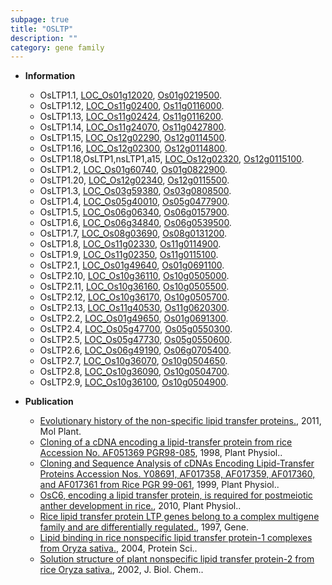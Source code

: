 ```yaml
---
subpage: true
title: "OSLTP"
description: ""
category: gene family
---
```


* **Information**  
    + OsLTP1.1, [LOC_Os01g12020](http://rice.plantbiology.msu.edu/cgi-bin/ORF_infopage.cgi?orf=LOC_Os01g12020), [Os01g0219500](http://rapdb.dna.affrc.go.jp/viewer/gbrowse_details/irgsp1?name=Os01g0219500).
    + OsLTP1.12, [LOC_Os11g02400](http://rice.plantbiology.msu.edu/cgi-bin/ORF_infopage.cgi?orf=LOC_Os11g02400), [Os11g0116000](http://rapdb.dna.affrc.go.jp/viewer/gbrowse_details/irgsp1?name=Os11g0116000).
    + OsLTP1.13, [LOC_Os11g02424](http://rice.plantbiology.msu.edu/cgi-bin/ORF_infopage.cgi?orf=LOC_Os11g02424), [Os11g0116200](http://rapdb.dna.affrc.go.jp/viewer/gbrowse_details/irgsp1?name=Os11g0116200).
    + OsLTP1.14, [LOC_Os11g24070](http://rice.plantbiology.msu.edu/cgi-bin/ORF_infopage.cgi?orf=LOC_Os11g24070), [Os11g0427800](http://rapdb.dna.affrc.go.jp/viewer/gbrowse_details/irgsp1?name=Os11g0427800).
    + OsLTP1.15, [LOC_Os12g02290](http://rice.plantbiology.msu.edu/cgi-bin/ORF_infopage.cgi?orf=LOC_Os12g02290), [Os12g0114500](http://rapdb.dna.affrc.go.jp/viewer/gbrowse_details/irgsp1?name=Os12g0114500).
    + OsLTP1.16, [LOC_Os12g02300](http://rice.plantbiology.msu.edu/cgi-bin/ORF_infopage.cgi?orf=LOC_Os12g02300), [Os12g0114800](http://rapdb.dna.affrc.go.jp/viewer/gbrowse_details/irgsp1?name=Os12g0114800).
    + OsLTP1.18,OsLTP1,nsLTP1,a15, [LOC_Os12g02320](http://rice.plantbiology.msu.edu/cgi-bin/ORF_infopage.cgi?orf=LOC_Os12g02320), [Os12g0115100](http://rapdb.dna.affrc.go.jp/viewer/gbrowse_details/irgsp1?name=Os12g0115100).
    + OsLTP1.2, [LOC_Os01g60740](http://rice.plantbiology.msu.edu/cgi-bin/ORF_infopage.cgi?orf=LOC_Os01g60740), [Os01g0822900](http://rapdb.dna.affrc.go.jp/viewer/gbrowse_details/irgsp1?name=Os01g0822900).
    + OsLTP1.20, [LOC_Os12g02340](http://rice.plantbiology.msu.edu/cgi-bin/ORF_infopage.cgi?orf=LOC_Os12g02340), [Os12g0115500](http://rapdb.dna.affrc.go.jp/viewer/gbrowse_details/irgsp1?name=Os12g0115500).
    + OsLTP1.3, [LOC_Os03g59380](http://rice.plantbiology.msu.edu/cgi-bin/ORF_infopage.cgi?orf=LOC_Os03g59380), [Os03g0808500](http://rapdb.dna.affrc.go.jp/viewer/gbrowse_details/irgsp1?name=Os03g0808500).
    + OsLTP1.4, [LOC_Os05g40010](http://rice.plantbiology.msu.edu/cgi-bin/ORF_infopage.cgi?orf=LOC_Os05g40010), [Os05g0477900](http://rapdb.dna.affrc.go.jp/viewer/gbrowse_details/irgsp1?name=Os05g0477900).
    + OsLTP1.5, [LOC_Os06g06340](http://rice.plantbiology.msu.edu/cgi-bin/ORF_infopage.cgi?orf=LOC_Os06g06340), [Os06g0157900](http://rapdb.dna.affrc.go.jp/viewer/gbrowse_details/irgsp1?name=Os06g0157900).
    + OsLTP1.6, [LOC_Os06g34840](http://rice.plantbiology.msu.edu/cgi-bin/ORF_infopage.cgi?orf=LOC_Os06g34840), [Os06g0539500](http://rapdb.dna.affrc.go.jp/viewer/gbrowse_details/irgsp1?name=Os06g0539500).
    + OsLTP1.7, [LOC_Os08g03690](http://rice.plantbiology.msu.edu/cgi-bin/ORF_infopage.cgi?orf=LOC_Os08g03690), [Os08g0131200](http://rapdb.dna.affrc.go.jp/viewer/gbrowse_details/irgsp1?name=Os08g0131200).
    + OsLTP1.8, [LOC_Os11g02330](http://rice.plantbiology.msu.edu/cgi-bin/ORF_infopage.cgi?orf=LOC_Os11g02330), [Os11g0114900](http://rapdb.dna.affrc.go.jp/viewer/gbrowse_details/irgsp1?name=Os11g0114900).
    + OsLTP1.9, [LOC_Os11g02350](http://rice.plantbiology.msu.edu/cgi-bin/ORF_infopage.cgi?orf=LOC_Os11g02350), [Os11g0115100](http://rapdb.dna.affrc.go.jp/viewer/gbrowse_details/irgsp1?name=Os11g0115100).
    + OsLTP2.1, [LOC_Os01g49640](http://rice.plantbiology.msu.edu/cgi-bin/ORF_infopage.cgi?orf=LOC_Os01g49640), [Os01g0691100](http://rapdb.dna.affrc.go.jp/viewer/gbrowse_details/irgsp1?name=Os01g0691100).
    + OsLTP2.10, [LOC_Os10g36110](http://rice.plantbiology.msu.edu/cgi-bin/ORF_infopage.cgi?orf=LOC_Os10g36110), [Os10g0505000](http://rapdb.dna.affrc.go.jp/viewer/gbrowse_details/irgsp1?name=Os10g0505000).
    + OsLTP2.11, [LOC_Os10g36160](http://rice.plantbiology.msu.edu/cgi-bin/ORF_infopage.cgi?orf=LOC_Os10g36160), [Os10g0505500](http://rapdb.dna.affrc.go.jp/viewer/gbrowse_details/irgsp1?name=Os10g0505500).
    + OsLTP2.12, [LOC_Os10g36170](http://rice.plantbiology.msu.edu/cgi-bin/ORF_infopage.cgi?orf=LOC_Os10g36170), [Os10g0505700](http://rapdb.dna.affrc.go.jp/viewer/gbrowse_details/irgsp1?name=Os10g0505700).
    + OsLTP2.13, [LOC_Os11g40530](http://rice.plantbiology.msu.edu/cgi-bin/ORF_infopage.cgi?orf=LOC_Os11g40530), [Os11g0620300](http://rapdb.dna.affrc.go.jp/viewer/gbrowse_details/irgsp1?name=Os11g0620300).
    + OsLTP2.2, [LOC_Os01g49650](http://rice.plantbiology.msu.edu/cgi-bin/ORF_infopage.cgi?orf=LOC_Os01g49650), [Os01g0691300](http://rapdb.dna.affrc.go.jp/viewer/gbrowse_details/irgsp1?name=Os01g0691300).
    + OsLTP2.4, [LOC_Os05g47700](http://rice.plantbiology.msu.edu/cgi-bin/ORF_infopage.cgi?orf=LOC_Os05g47700), [Os05g0550300](http://rapdb.dna.affrc.go.jp/viewer/gbrowse_details/irgsp1?name=Os05g0550300).
    + OsLTP2.5, [LOC_Os05g47730](http://rice.plantbiology.msu.edu/cgi-bin/ORF_infopage.cgi?orf=LOC_Os05g47730), [Os05g0550600](http://rapdb.dna.affrc.go.jp/viewer/gbrowse_details/irgsp1?name=Os05g0550600).
    + OsLTP2.6, [LOC_Os06g49190](http://rice.plantbiology.msu.edu/cgi-bin/ORF_infopage.cgi?orf=LOC_Os06g49190), [Os06g0705400](http://rapdb.dna.affrc.go.jp/viewer/gbrowse_details/irgsp1?name=Os06g0705400).
    + OsLTP2.7, [LOC_Os10g36070](http://rice.plantbiology.msu.edu/cgi-bin/ORF_infopage.cgi?orf=LOC_Os10g36070), [Os10g0504650](http://rapdb.dna.affrc.go.jp/viewer/gbrowse_details/irgsp1?name=Os10g0504650).
    + OsLTP2.8, [LOC_Os10g36090](http://rice.plantbiology.msu.edu/cgi-bin/ORF_infopage.cgi?orf=LOC_Os10g36090), [Os10g0504700](http://rapdb.dna.affrc.go.jp/viewer/gbrowse_details/irgsp1?name=Os10g0504700).
    + OsLTP2.9, [LOC_Os10g36100](http://rice.plantbiology.msu.edu/cgi-bin/ORF_infopage.cgi?orf=LOC_Os10g36100), [Os10g0504900](http://rapdb.dna.affrc.go.jp/viewer/gbrowse_details/irgsp1?name=Os10g0504900).

* **Publication**  
    + [Evolutionary history of the non-specific lipid transfer proteins.](http://www.ncbi.nlm.nih.gov/pubmed?term=Evolutionary+history+of+the+non-specific+lipid+transfer+proteins.%5BTitle%5D), 2011, Mol Plant.
    + [Cloning of a cDNA encoding a lipid-transfer protein from rice Accession No. AF051369 PGR98-085](http://www.ncbi.nlm.nih.gov/pubmed?term=Cloning+of+a+cDNA+encoding+a+lipid-transfer+protein+from+rice+Accession+No.+AF051369+PGR98-085%5BTitle%5D), 1998, Plant Physiol..
    + [Cloning and Sequence Analysis of cDNAs Encoding Lipid-Transfer Proteins Accession Nos. Y08691, AF017358, AF017359, AF017360, and AF017361 from Rice PGR 99-061](http://www.ncbi.nlm.nih.gov/pubmed?term=Cloning+and+Sequence+Analysis+of+cDNAs+Encoding+Lipid-Transfer+Proteins+Accession+Nos.+Y08691,+AF017358,+AF017359,+AF017360,+and+AF017361+from+Rice+PGR+99-061%5BTitle%5D), 1999, Plant Physiol..
    + [OsC6, encoding a lipid transfer protein, is required for postmeiotic anther development in rice.](http://www.ncbi.nlm.nih.gov/pubmed?term=OsC6,+encoding+a+lipid+transfer+protein,+is+required+for+postmeiotic+anther+development+in+rice.%5BTitle%5D), 2010, Plant Physiol..
    + [Rice lipid transfer protein LTP genes belong to a complex multigene family and are differentially regulated.](http://www.ncbi.nlm.nih.gov/pubmed?term=Rice+lipid+transfer+protein+LTP+genes+belong+to+a+complex+multigene+family+and+are+differentially+regulated.%5BTitle%5D), 1997, Gene.
    + [Lipid binding in rice nonspecific lipid transfer protein-1 complexes from Oryza sativa.](http://www.ncbi.nlm.nih.gov/pubmed?term=Lipid+binding+in+rice+nonspecific+lipid+transfer+protein-1+complexes+from+Oryza+sativa.%5BTitle%5D), 2004, Protein Sci..
    + [Solution structure of plant nonspecific lipid transfer protein-2 from rice Oryza sativa.](http://www.ncbi.nlm.nih.gov/pubmed?term=Solution+structure+of+plant+nonspecific+lipid+transfer+protein-2+from+rice+Oryza+sativa.%5BTitle%5D), 2002, J. Biol. Chem..


